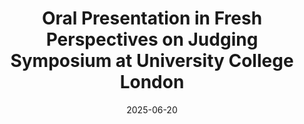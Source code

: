 ---
title: "Oral Presentation in Fresh Perspectives on Judging Symposium at University College London"
date: 2025-06-20
---